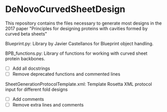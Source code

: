 # DeNovoCurvedSheetDesign
This repository contains the files necessary to generate most designs in the 2017 paper "Principles for designing proteins with cavities formed by curved beta sheets"

Blueprint.py: Library by Javier Castellanos for Blueprint object handling.

BPB_functions.py: Library of functions for working with curved sheet protein backbones.
- [ ] Add all docstrings
- [ ] Remove deprecated functions and commented lines

SheetGenerationProtocolTemplate.xml: Template Rosetta XML protocol input for different fold designs
- [ ] Add comments
- [ ] Remove extra lines and comments
